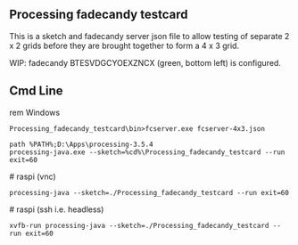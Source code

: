 
Processing fadecandy testcard
-----------------------------

This is a sketch and fadecandy server json file to allow testing of separate 2 x 2 grids before they are brought together to form a 4 x 3 grid.

WIP: fadecandy BTESVDGCYOEXZNCX (green, bottom left) is configured.

Cmd Line
--------

rem Windows

    Processing_fadecandy_testcard\bin>fcserver.exe fcserver-4x3.json

    path %PATH%;D:\Apps\processing-3.5.4
    processing-java.exe --sketch=%cd%\Processing_fadecandy_testcard --run exit=60

\# raspi (vnc)

    processing-java --sketch=./Processing_fadecandy_testcard --run exit=60

\# raspi (ssh i.e. headless)

    xvfb-run processing-java --sketch=./Processing_fadecandy_testcard --run exit=60

